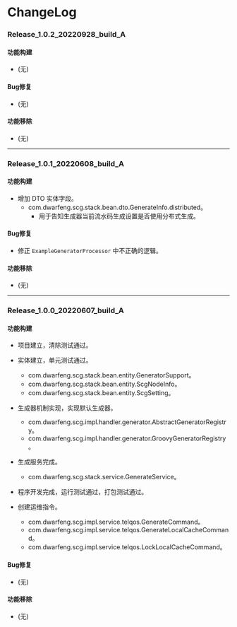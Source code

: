 # ChangeLog

### Release_1.0.2_20220928_build_A

#### 功能构建

- (无)

#### Bug修复

- (无)

#### 功能移除

- (无)

---

### Release_1.0.1_20220608_build_A

#### 功能构建

- 增加 DTO 实体字段。
  - com.dwarfeng.scg.stack.bean.dto.GenerateInfo.distributed。
    - 用于告知生成器当前流水码生成设置是否使用分布式生成。

#### Bug修复

- 修正 `ExampleGeneratorProcessor` 中不正确的逻辑。

#### 功能移除

- (无)

---

### Release_1.0.0_20220607_build_A

#### 功能构建

- 项目建立，清除测试通过。

- 实体建立，单元测试通过。
  - com.dwarfeng.scg.stack.bean.entity.GeneratorSupport。
  - com.dwarfeng.scg.stack.bean.entity.ScgNodeInfo。
  - com.dwarfeng.scg.stack.bean.entity.ScgSetting。

- 生成器机制实现，实现默认生成器。
  - com.dwarfeng.scg.impl.handler.generator.AbstractGeneratorRegistry。
  - com.dwarfeng.scg.impl.handler.generator.GroovyGeneratorRegistry。

- 生成服务完成。
  - com.dwarfeng.scg.stack.service.GenerateService。

- 程序开发完成，运行测试通过，打包测试通过。

- 创建运维指令。
  - com.dwarfeng.scg.impl.service.telqos.GenerateCommand。
  - com.dwarfeng.scg.impl.service.telqos.GenerateLocalCacheCommand。
  - com.dwarfeng.scg.impl.service.telqos.LockLocalCacheCommand。

#### Bug修复

- (无)

#### 功能移除

- (无)
